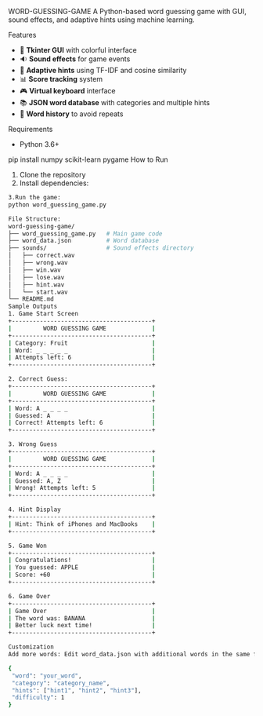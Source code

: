 WORD-GUESSING-GAME
A Python-based word guessing game with GUI, sound effects, and adaptive hints using machine learning.

 Features

- 🎨 **Tkinter GUI** with colorful interface
- 🔉 **Sound effects** for game events
- 🤖 **Adaptive hints** using TF-IDF and cosine similarity
- 📊 **Score tracking** system
- 🎮 **Virtual keyboard** interface
- 📚 **JSON word database** with categories and multiple hints
- 🔄 **Word history** to avoid repeats

 Requirements
- Python 3.6+

pip install numpy scikit-learn pygame
How to Run
1. Clone the repository
2. Install dependencies:
 ```bash  pip install -r requirements.txt
3.Run the game:
python word_guessing_game.py

File Structure:
word-guessing-game/
├── word_guessing_game.py   # Main game code
├── word_data.json          # Word database
├── sounds/                 # Sound effects directory
│   ├── correct.wav
│   ├── wrong.wav
│   ├── win.wav
│   ├── lose.wav
│   ├── hint.wav
│   └── start.wav
└── README.md
Sample Outputs
1. Game Start Screen
+----------------------------------------+
|         WORD GUESSING GAME             |
+----------------------------------------+
| Category: Fruit                        |
| Word: _ _ _ _ _                        |
| Attempts left: 6                       |
+----------------------------------------+

2. Correct Guess:
+----------------------------------------+
|         WORD GUESSING GAME             |
+----------------------------------------+
| Word: A _ _ _ _                        |
| Guessed: A                             |
| Correct! Attempts left: 6              |
+----------------------------------------+

3. Wrong Guess
+----------------------------------------+
|         WORD GUESSING GAME             |
+----------------------------------------+
| Word: A _ _ _ _                        |
| Guessed: A, Z                          |
| Wrong! Attempts left: 5                |
+----------------------------------------+

4. Hint Display
+----------------------------------------+
| Hint: Think of iPhones and MacBooks    |
+----------------------------------------+

5. Game Won
+----------------------------------------+
| Congratulations!                       |
| You guessed: APPLE                     |
| Score: +60                             |
+----------------------------------------+

6. Game Over
+----------------------------------------+
| Game Over                              |
| The word was: BANANA                   |
| Better luck next time!                 |
+----------------------------------------+

Customization
Add more words: Edit word_data.json with additional words in the same format

{
  "word": "your_word",
  "category": "category_name",
  "hints": ["hint1", "hint2", "hint3"],
  "difficulty": 1
}
